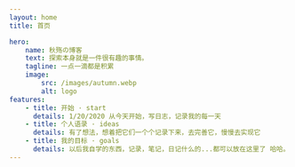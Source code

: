 ```yaml
---
layout: home
title: 首页

hero:
    name: 秋殇の博客
    text: 探索本身就是一件很有趣的事情。
    tagline: 一点一滴都是积累
    image:
        src: /images/autumn.webp
        alt: logo
features:
    - title: 开始 · start
      details: 1/20/2020 从今天开始，写日志，记录我的每一天
    - title: 个人语录 · ideas
      details: 有了想法，想着把它们一个个记录下来，去完善它，慢慢去实现它
    - title: 我的目标 · goals
      details: 以后我自学的东西，记录，笔记，日记什么的...都可以放在这里了 哈哈。
---
```

